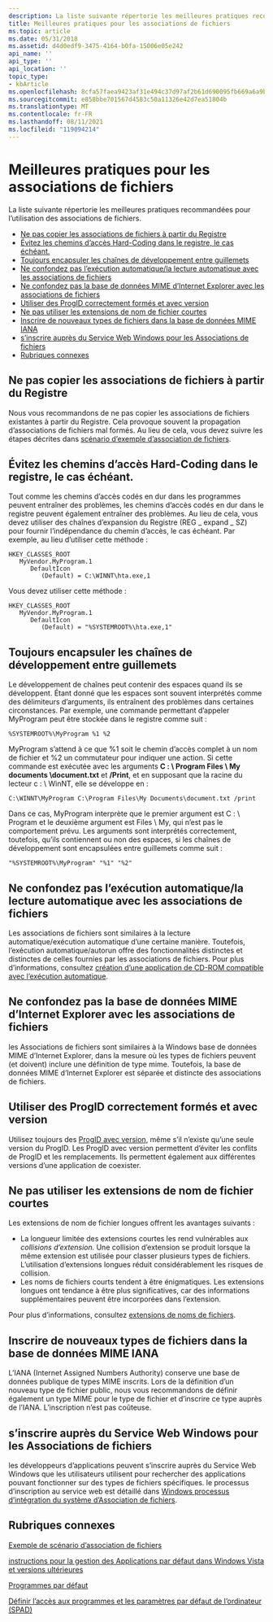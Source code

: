 ```yaml
---
description: La liste suivante répertorie les meilleures pratiques recommandées pour l’utilisation des associations de fichiers.
title: Meilleures pratiques pour les associations de fichiers
ms.topic: article
ms.date: 05/31/2018
ms.assetid: d4d0edf9-3475-4164-b0fa-15006e05e242
api_name: ''
api_type: ''
api_location: ''
topic_type:
- kbArticle
ms.openlocfilehash: 8cfa57faea9423af31e494c37d97af2b61d690095fb669a6a9b47109f6e97e70
ms.sourcegitcommit: e858bbe701567d4583c50a11326e42d7ea51804b
ms.translationtype: MT
ms.contentlocale: fr-FR
ms.lasthandoff: 08/11/2021
ms.locfileid: "119094214"
---
```

# <a name="best-practices-for-file-associations"></a>Meilleures pratiques pour les associations de fichiers

La liste suivante répertorie les meilleures pratiques recommandées pour l’utilisation des associations de fichiers.

-   [Ne pas copier les associations de fichiers à partir du Registre](#do-not-copy-file-associations-from-the-registry)
-   [Évitez les chemins d’accès Hard-Coding dans le registre, le cas échéant.](#avoid-hard-coding-paths-into-the-registry-where-possible)
-   [Toujours encapsuler les chaînes de développement entre guillemets](#always-wrap-expanding-strings-in-quotation-marks)
-   [Ne confondez pas l’exécution automatique/la lecture automatique avec les associations de fichiers](#do-not-confuse-autoplayautorun-with-file-associations)
-   [Ne confondez pas la base de données MIME d’Internet Explorer avec les associations de fichiers](#do-not-confuse-the-internet-explorer-mime-database-with-file-associations)
-   [Utiliser des ProgID correctement formés et avec version](#use-properly-formed-and-versioned-progids)
-   [Ne pas utiliser les extensions de nom de fichier courtes](#do-not-use-short-file-name-extensions)
-   [Inscrire de nouveaux types de fichiers dans la base de données MIME IANA](#register-new-file-types-in-the-iana-mime-database)
-   [s’inscrire auprès du Service Web Windows pour les Associations de fichiers](#sign-up-with-the-windows-web-service-for-file-associations)
-   [Rubriques connexes](#related-topics)

## <a name="do-not-copy-file-associations-from-the-registry"></a>Ne pas copier les associations de fichiers à partir du Registre

Nous vous recommandons de ne pas copier les associations de fichiers existantes à partir du Registre. Cela provoque souvent la propagation d’associations de fichiers mal formés. Au lieu de cela, vous devez suivre les étapes décrites dans [scénario d’exemple d’association de fichiers](fa-sample-scenarios.md).

## <a name="avoid-hard-coding-paths-into-the-registry-where-possible"></a>Évitez les chemins d’accès Hard-Coding dans le registre, le cas échéant.

Tout comme les chemins d’accès codés en dur dans les programmes peuvent entraîner des problèmes, les chemins d’accès codés en dur dans le registre peuvent également entraîner des problèmes. Au lieu de cela, vous devez utiliser des chaînes d’expansion du Registre (REG \_ expand \_ SZ) pour fournir l’indépendance du chemin d’accès, le cas échéant. Par exemple, au lieu d’utiliser cette méthode :

```
HKEY_CLASSES_ROOT
   MyVendor.MyProgram.1
      DefaultIcon
         (Default) = C:\WINNT\hta.exe,1
```

Vous devez utiliser cette méthode :

```
HKEY_CLASSES_ROOT
   MyVendor.MyProgram.1
      DefaultIcon
         (Default) = "%SYSTEMROOT%\hta.exe,1"
```

## <a name="always-wrap-expanding-strings-in-quotation-marks"></a>Toujours encapsuler les chaînes de développement entre guillemets

Le développement de chaînes peut contenir des espaces quand ils se développent. Étant donné que les espaces sont souvent interprétés comme des délimiteurs d’arguments, ils entraînent des problèmes dans certaines circonstances. Par exemple, une commande permettant d’appeler MyProgram peut être stockée dans le registre comme suit :

`%SYSTEMROOT%\MyProgram %1 %2`

MyProgram s’attend à ce que %1 soit le chemin d’accès complet à un nom de fichier et %2 un commutateur pour indiquer une action. Si cette commande est exécutée avec les arguments **C : \\ Program Files \\ My documents \\document.txt** et **/Print**, et en supposant que la racine du lecteur c : \\ WinNT, elle se développe en :

`C:\WINNT\MyProgram C:\Program Files\My Documents\document.txt /print`

Dans ce cas, MyProgram interprète que le premier argument est C : \\ Program et le deuxième argument est Files \\ My, qui n’est pas le comportement prévu. Les arguments sont interprétés correctement, toutefois, qu’ils contiennent ou non des espaces, si les chaînes de développement sont encapsulées entre guillemets comme suit :

`"%SYSTEMROOT%\MyProgram" "%1" "%2"`

## <a name="do-not-confuse-autoplayautorun-with-file-associations"></a>Ne confondez pas l’exécution automatique/la lecture automatique avec les associations de fichiers

Les associations de fichiers sont similaires à la lecture automatique/exécution automatique d’une certaine manière. Toutefois, l’exécution automatique/autorun offre des fonctionnalités distinctes et distinctes de celles fournies par les associations de fichiers. Pour plus d’informations, consultez [création d’une application de CD-ROM compatible avec l’exécution automatique](autoplay.md).

## <a name="do-not-confuse-the-internet-explorer-mime-database-with-file-associations"></a>Ne confondez pas la base de données MIME d’Internet Explorer avec les associations de fichiers

les Associations de fichiers sont similaires à la Windows base de données MIME d’Internet Explorer, dans la mesure où les types de fichiers peuvent (et doivent) inclure une définition de type mime. Toutefois, la base de données MIME d’Internet Explorer est séparée et distincte des associations de fichiers.

## <a name="use-properly-formed-and-versioned-progids"></a>Utiliser des ProgID correctement formés et avec version

Utilisez toujours des [ProgID avec version](fa-progids.md), même s’il n’existe qu’une seule version du ProgID. Les ProgID avec version permettent d’éviter les conflits de ProgID et les remplacements. Ils permettent également aux différentes versions d’une application de coexister.

## <a name="do-not-use-short-file-name-extensions"></a>Ne pas utiliser les extensions de nom de fichier courtes

Les extensions de nom de fichier longues offrent les avantages suivants :

-   La longueur limitée des extensions courtes les rend vulnérables aux *collisions d’extension.* Une collision d’extension se produit lorsque la même extension est utilisée pour classer plusieurs types de fichiers. L’utilisation d’extensions longues réduit considérablement les risques de collision.
-   Les noms de fichiers courts tendent à être énigmatiques. Les extensions longues ont tendance à être plus significatives, car des informations supplémentaires peuvent être incorporées dans l’extension.

Pour plus d’informations, consultez [extensions de noms de fichiers](fa-file-extensions.md).

## <a name="register-new-file-types-in-the-iana-mime-database"></a>Inscrire de nouveaux types de fichiers dans la base de données MIME IANA

L’IANA (Internet Assigned Numbers Authority) conserve une base de données publique de types MIME inscrits. Lors de la définition d’un nouveau type de fichier public, nous vous recommandons de définir également un type MIME pour le type de fichier et d’inscrire ce type auprès de l’IANA. L’inscription n’est pas coûteuse.

## <a name="sign-up-with-the-windows-web-service-for-file-associations"></a>s’inscrire auprès du Service Web Windows pour les Associations de fichiers

les développeurs d’applications peuvent s’inscrire auprès du Service Web Windows que les utilisateurs utilisent pour rechercher des applications pouvant fonctionner sur des types de fichiers spécifiques. le processus d’inscription au service web est détaillé dans [Windows processus d’intégration du système d’Association de fichiers](https://support.microsoft.com/kb/929149).

## <a name="related-topics"></a>Rubriques connexes

<dl> <dt>

[Exemple de scénario d’association de fichiers](fa-sample-scenarios.md)
</dt> <dt>

[instructions pour la gestion des Applications par défaut dans Windows Vista et versions ultérieures](vista-managing-defaults.md)
</dt> <dt>

[Programmes par défaut](default-programs.md)
</dt> <dt>

[Définir l’accès aux programmes et les paramètres par défaut de l’ordinateur (SPAD)](cpl-setprogramaccess.md)
</dt> </dl>

 

 



